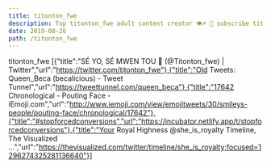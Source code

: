 ```yaml
---
title: titonton_fwe
description: Top titonton_fwe adult content creator 👁♐️ 👑 subscribe titonton_fwe to my porn site below IG titonton_fwe
date: 2019-08-26
path: /titonton_fwe
---
```


titonton_fwe
[{"title":"SÉ YO, SÉ MWEN TOU 🤞   (@Titonton_fwe) | Twitter","url":"https://twitter.com/titonton_fwe"},{"title":"Old Tweets: Queen_Beca (becalicious) - Tweet Tunnel","url":"https://tweettunnel.com/queen_beca"},{"title":"17642 Chronological - Pouting Face - iEmoji.com","url":"http://www.iemoji.com/view/emojitweets/30/smileys-people/pouting-face/chronological/17642"},{"title":"#stopforcedconversions","url":"https://incubator.netlify.app/t/stopforcedconversions"},{"title":"Your Royal Highness @she_is_royalty Timeline, The Visualized ...","url":"https://thevisualized.com/twitter/timeline/she_is_royalty;focused=1296274325281136640"}]

